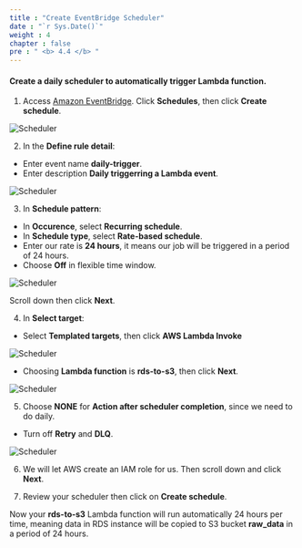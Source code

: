 ```yaml
---
title : "Create EventBridge Scheduler"
date : "`r Sys.Date()`"
weight : 4
chapter : false
pre : " <b> 4.4 </b> "
---
```


#### Create a daily scheduler to automatically trigger Lambda function.

1. Access [Amazon EventBridge](https://console.aws.amazon.com/events). Click **Schedules**, then click **Create schedule**.
  
![Scheduler](../../images/4.datastorage/19-create_scheduler.png)

2. In the **Define rule detail**:
  + Enter event name **daily-trigger**.
  + Enter description **Daily triggerring a Lambda event**.

![Scheduler](../../images/4.datastorage/20-enter_name.png)

3. In **Schedule pattern**:
  + In **Occurence**, select **Recurring schedule**.
  + In **Schedule type**, select **Rate-based schedule**.
  + Enter our rate is **24 hours**, it means our job will be triggered in a period of 24 hours.
  + Choose **Off** in flexible time window.

![Scheduler](../../images/4.datastorage/21-schedule_pattern.png)

Scroll down then click **Next**.

4. In **Select target**:
  + Select **Templated targets**, then click **AWS Lambda Invoke**

![Scheduler](../../images/4.datastorage/22-lambda_invoke.png)

  + Choosing **Lambda function** is **rds-to-s3**, then click **Next**.

![Scheduler](../../images/4.datastorage/23-select_lambda_function.png)

5. Choose **NONE** for **Action after scheduler completion**, since we need to do daily.
  + Turn off **Retry** and **DLQ**.

![Scheduler](../../images/4.datastorage/24-turn_off_retry.png)

6. We will let AWS create an IAM role for us. Then scroll down and click **Next**.

7. Review your scheduler then click on **Create schedule**.

Now your **rds-to-s3** Lambda function will run automatically 24 hours per time, meaning data in RDS instance will be copied to S3 bucket **raw_data** in a period of 24 hours.